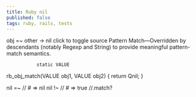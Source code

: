 ```yaml
---
title: Ruby nil
published: false
tags: ruby, rails, tests
---
```


obj =~ other → nil click to toggle source
Pattern Match—Overridden by descendants (notably Regexp and String) to provide meaningful pattern-match semantics.


               static VALUE
rb_obj_match(VALUE obj1, VALUE obj2)
{
    return Qnil;
}


nil =~ // # => nil
nil !~ // # => true
//.match?
